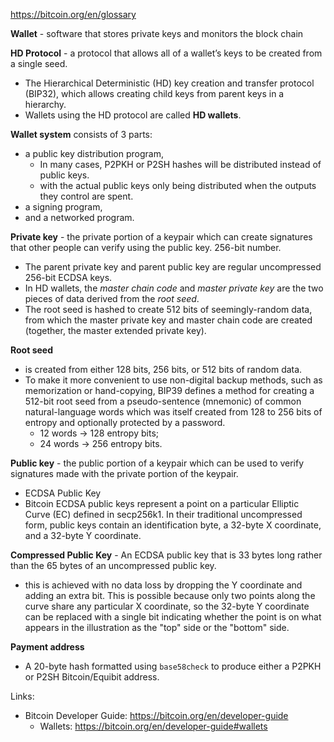 https://bitcoin.org/en/glossary

**Wallet** - software that stores private keys and monitors the block chain

**HD Protocol** - a protocol that allows all of a wallet’s keys to be created from a single seed.
  - The Hierarchical Deterministic (HD) key creation and transfer protocol (BIP32), which allows creating child keys from parent keys in a hierarchy.
  - Wallets using the HD protocol are called **HD wallets**.

**Wallet system** consists of 3 parts:
  - a public key distribution program,
    - In many cases, P2PKH or P2SH hashes will be distributed instead of public keys.
    - with the actual public keys only being distributed when the outputs they control are spent.
  - a signing program,
  - and a networked program.

**Private key** - the private portion of a keypair which can create signatures that other people can verify using the public key. 256-bit number.
  - The parent private key and parent public key are regular uncompressed 256-bit ECDSA keys.
  - In HD wallets, the _master chain code_ and _master private key_ are the two pieces of data derived from the _root seed_.
  - The root seed is hashed to create 512 bits of seemingly-random data, from which the master private key and master chain code are created (together, the master extended private key).

**Root seed**
  - is created from either 128 bits, 256 bits, or 512 bits of random data.
  - To make it more convenient to use non-digital backup methods, such as memorization or hand-copying, BIP39 defines a method for creating a 512-bit root seed from a pseudo-sentence (mnemonic) of common natural-language words which was itself created from 128 to 256 bits of entropy and optionally protected by a password.
    - 12 words -> 128 entropy bits;
    - 24 words -> 256 entropy bits.

**Public key** - the public portion of a keypair which can be used to verify signatures made with the private portion of the keypair.
  - ECDSA Public Key
  - Bitcoin ECDSA public keys represent a point on a particular Elliptic Curve (EC) defined in secp256k1. In their traditional uncompressed form, public keys contain an identification byte, a 32-byte X coordinate, and a 32-byte Y coordinate.

**Compressed Public Key** - An ECDSA public key that is 33 bytes long rather than the 65 bytes of an uncompressed public key.
  - this is achieved with no data loss by dropping the Y coordinate and adding an extra bit. This is possible because only two points along the curve share any particular X coordinate, so the 32-byte Y coordinate can be replaced with a single bit indicating whether the point is on what appears in the illustration as the "top" side or the "bottom" side.

**Payment address**
  - A 20-byte hash formatted using `base58check` to produce either a P2PKH or P2SH Bitcoin/Equibit address.

Links:
- Bitcoin Developer Guide: https://bitcoin.org/en/developer-guide
  - Wallets: https://bitcoin.org/en/developer-guide#wallets